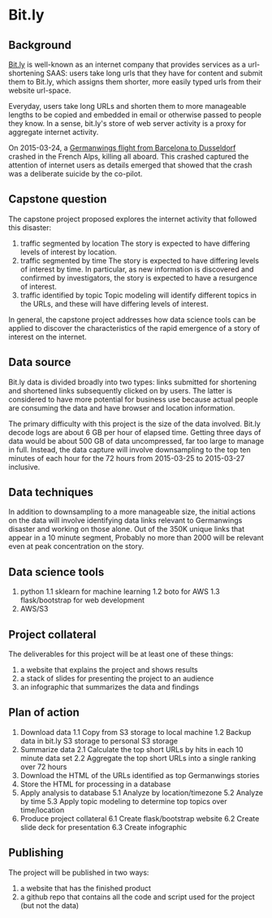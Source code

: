 # Bit.ly

## Background

[Bit.ly](https://bitly.com/) is well-known as an internet company that provides services as a url-shortening SAAS: users
take long urls that they have for content and submit them to Bit.ly, which assigns them
shorter, more easily typed urls from their website url-space.

Everyday, users take long URLs and shorten them to more manageable lengths to be copied and embedded
in email or otherwise passed to people they know. In a sense, bit.ly's store of web server activity is a
proxy for aggregate internet activity.

On 2015-03-24, a [Germanwings flight from Barcelona to Dusseldorf](https://en.wikipedia.org/wiki/Germanwings_Flight_9525)
crashed in the French Alps, killing all aboard.
This crashed captured the attention of internet users as details emerged that showed that the crash was a
deliberate suicide by the co-pilot.

## Capstone question

The capstone project proposed explores the internet activity that followed this disaster:

1. traffic segmented by location
The story is expected to have differing levels of interest by location.
2. traffic segmented by time
The story is expected to have differing levels of interest by time. In particular, as new information
is discovered and confirmed by investigators, the story is expected to have a resurgence of interest.
3. traffic identified by topic
Topic modeling will identify different topics in the URLs, and these will have differing levels of interest.

In general, the capstone project addresses how data science tools can be applied to discover the
characteristics of the rapid emergence of a story of interest on the internet.

## Data source

Bit.ly data is divided broadly into two types: links submitted for shortening and shortened links
subsequently clicked on by users. The latter is considered to have more potential for business use because
actual people are consuming the data and have browser and location information.

The primary difficulty with this project is the size of the data involved. Bit.ly decode logs
are about 6 GB per hour of elapsed time. Getting three days of data would be about 500 GB of data uncompressed,
far too large to manage in full. Instead, the data capture will involve downsampling to the top ten minutes of each
hour for the 72 hours from 2015-03-25 to 2015-03-27 inclusive.

## Data techniques

In addition to downsampling to a more manageable size, the initial actions on the data will involve
identifying data links relevant to Germanwings disaster and working on those alone. Out of the 350K unique links that
appear in a 10 minute segment, Probably no more than 2000 will be relevant even at peak concentration on the
story.

## Data science tools

1. python
1.1 sklearn for machine learning
1.2 boto for AWS
1.3 flask/bootstrap for web development
2. AWS/S3


## Project collateral

The deliverables for this project will be at least one of these things:

1. a website that explains the project and shows results
2. a stack of slides for presenting the project to an audience
3. an infographic that summarizes the data and findings

## Plan of action

1. Download data
1.1 Copy from S3 storage to local machine
1.2 Backup data in bit.ly S3 storage to personal S3 storage
2. Summarize data
2.1 Calculate the top short URLs by hits in each 10 minute data set
2.2 Aggregate the top short URLs into a single ranking over 72 hours
3. Download the HTML of the URLs identified as top Germanwings stories
4. Store the HTML for processing in a database
5. Apply analysis to database
5.1 Analyze by location/timezone
5.2 Analyze by time
5.3 Apply topic modeling to determine top topics over time/location
6. Produce project collateral
6.1 Create flask/bootstrap website
6.2 Create slide deck for presentation
6.3 Create infographic

## Publishing

The project will be published in two ways:

1. a website that has the finished product
2. a github repo that contains all the code and script used for the project (but not the data)
